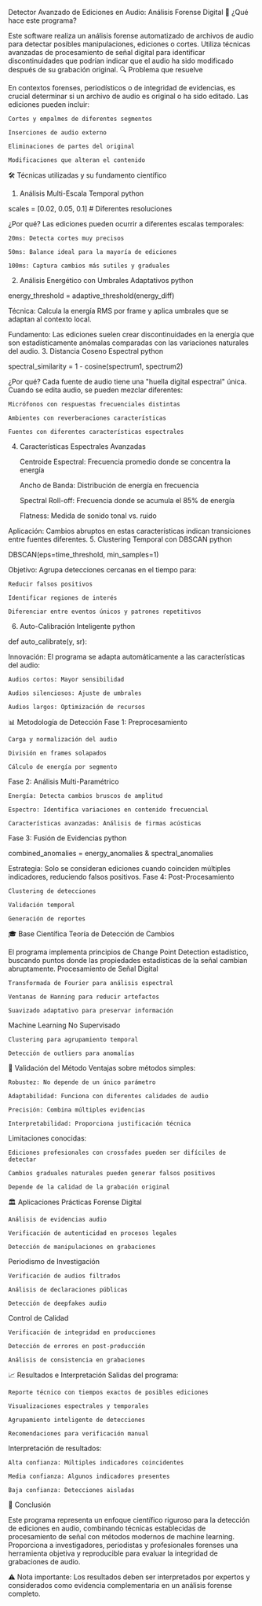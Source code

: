Detector Avanzado de Ediciones en Audio: Análisis Forense Digital
🎯 ¿Qué hace este programa?

Este software realiza un análisis forense automatizado de archivos de audio para detectar posibles manipulaciones, ediciones o cortes. Utiliza técnicas avanzadas de procesamiento de señal digital para identificar discontinuidades que podrían indicar que el audio ha sido modificado después de su grabación original.
🔍 Problema que resuelve

En contextos forenses, periodísticos o de integridad de evidencias, es crucial determinar si un archivo de audio es original o ha sido editado. Las ediciones pueden incluir:

    Cortes y empalmes de diferentes segmentos

    Inserciones de audio externo

    Eliminaciones de partes del original

    Modificaciones que alteran el contenido

🛠️ Técnicas utilizadas y su fundamento científico
1. Análisis Multi-Escala Temporal
python

scales = [0.02, 0.05, 0.1]  # Diferentes resoluciones

¿Por qué? Las ediciones pueden ocurrir a diferentes escalas temporales:

    20ms: Detecta cortes muy precisos

    50ms: Balance ideal para la mayoría de ediciones

    100ms: Captura cambios más sutiles y graduales

2. Análisis Energético con Umbrales Adaptativos
python

energy_threshold = adaptive_threshold(energy_diff)

Técnica: Calcula la energía RMS por frame y aplica umbrales que se adaptan al contexto local.

Fundamento: Las ediciones suelen crear discontinuidades en la energía que son estadísticamente anómalas comparadas con las variaciones naturales del audio.
3. Distancia Coseno Espectral
python

spectral_similarity = 1 - cosine(spectrum1, spectrum2)

¿Por qué? Cada fuente de audio tiene una "huella digital espectral" única. Cuando se edita audio, se pueden mezclar diferentes:

    Micrófonos con respuestas frecuenciales distintas

    Ambientes con reverberaciones características

    Fuentes con diferentes características espectrales

4. Características Espectrales Avanzadas

    Centroide Espectral: Frecuencia promedio donde se concentra la energía

    Ancho de Banda: Distribución de energía en frecuencia

    Spectral Roll-off: Frecuencia donde se acumula el 85% de energía

    Flatness: Medida de sonido tonal vs. ruido

Aplicación: Cambios abruptos en estas características indican transiciones entre fuentes diferentes.
5. Clustering Temporal con DBSCAN
python

DBSCAN(eps=time_threshold, min_samples=1)

Objetivo: Agrupa detecciones cercanas en el tiempo para:

    Reducir falsos positivos

    Identificar regiones de interés

    Diferenciar entre eventos únicos y patrones repetitivos

6. Auto-Calibración Inteligente
python

def auto_calibrate(y, sr):

Innovación: El programa se adapta automáticamente a las características del audio:

    Audios cortos: Mayor sensibilidad

    Audios silenciosos: Ajuste de umbrales

    Audios largos: Optimización de recursos

📊 Metodología de Detección
Fase 1: Preprocesamiento

    Carga y normalización del audio

    División en frames solapados

    Cálculo de energía por segmento

Fase 2: Análisis Multi-Paramétrico

    Energía: Detecta cambios bruscos de amplitud

    Espectro: Identifica variaciones en contenido frecuencial

    Características avanzadas: Análisis de firmas acústicas

Fase 3: Fusión de Evidencias
python

combined_anomalies = energy_anomalies & spectral_anomalies

Estrategia: Solo se consideran ediciones cuando coinciden múltiples indicadores, reduciendo falsos positivos.
Fase 4: Post-Procesamiento

    Clustering de detecciones

    Validación temporal

    Generación de reportes

🎓 Base Científica
Teoría de Detección de Cambios

El programa implementa principios de Change Point Detection estadístico, buscando puntos donde las propiedades estadísticas de la señal cambian abruptamente.
Procesamiento de Señal Digital

    Transformada de Fourier para análisis espectral

    Ventanas de Hanning para reducir artefactos

    Suavizado adaptativo para preservar información

Machine Learning No Supervisado

    Clustering para agrupamiento temporal

    Detección de outliers para anomalías

🔬 Validación del Método
Ventajas sobre métodos simples:

    Robustez: No depende de un único parámetro

    Adaptabilidad: Funciona con diferentes calidades de audio

    Precisión: Combina múltiples evidencias

    Interpretabilidad: Proporciona justificación técnica

Limitaciones conocidas:

    Ediciones profesionales con crossfades pueden ser difíciles de detectar

    Cambios graduales naturales pueden generar falsos positivos

    Depende de la calidad de la grabación original

🏛️ Aplicaciones Prácticas
Forense Digital

    Análisis de evidencias audio

    Verificación de autenticidad en procesos legales

    Detección de manipulaciones en grabaciones

Periodismo de Investigación

    Verificación de audios filtrados

    Análisis de declaraciones públicas

    Detección de deepfakes audio

Control de Calidad

    Verificación de integridad en producciones

    Detección de errores en post-producción

    Análisis de consistencia en grabaciones

📈 Resultados e Interpretación
Salidas del programa:

    Reporte técnico con tiempos exactos de posibles ediciones

    Visualizaciones espectrales y temporales

    Agrupamiento inteligente de detecciones

    Recomendaciones para verificación manual

Interpretación de resultados:

    Alta confianza: Múltiples indicadores coincidentes

    Media confianza: Algunos indicadores presentes

    Baja confianza: Detecciones aisladas

🎯 Conclusión

Este programa representa un enfoque científico riguroso para la detección de ediciones en audio, combinando técnicas establecidas de procesamiento de señal con métodos modernos de machine learning. Proporciona a investigadores, periodistas y profesionales forenses una herramienta objetiva y reproducible para evaluar la integridad de grabaciones de audio.

⚠️ Nota importante: Los resultados deben ser interpretados por expertos y considerados como evidencia complementaria en un análisis forense completo.
